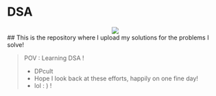 # DSA
<div align="center">
 <img src="https://repository-images.githubusercontent.com/228240003/fa382e00-1bd2-11eb-992b-34d211d11cc2"/>
</div>
## This is the repository where I upload my solutions for the problems I solve!
 
> POV : Learning DSA !
> + DPcult 
> + Hope I look back at these efforts, happily on one fine day!
> + lol : )   ! 



